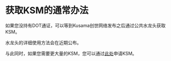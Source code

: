# 获取KSM的通常办法

如果您没持有DOT通证，可以等到Kusama创世网络发布之后通过公共水龙头获取KSM。

水龙头的详细使用方法会在近期公布。

与此同时，如果您需要更大量的KSM，您可以通过[此处](https://docs.google.com/forms/d/1-JxlJqt8DA0E3K0QX0Gc20rF02-aqDn6r_rzkB4LaMk/edit)申请KSM。
